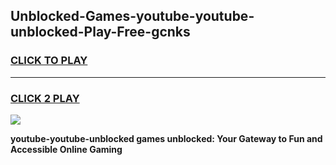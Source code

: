 
## Unblocked-Games-youtube-youtube-unblocked-Play-Free-gcnks
<h3>
<a href="https://premium76.site?title=youtube-youtube-unblocked&ref=20M">CLICK TO PLAY</a></h3>
<hr>

<h3>
<a href="https://premium76.site?title=youtube-youtube-unblocked&ref=20M">CLICK 2 PLAY</a>
  
</h3>

<a href="https://premium76.site?title=youtube-youtube-unblocked&ref=19M"><img src="https://clearcache.store/games.png"></a>


**youtube-youtube-unblocked games unblocked: Your Gateway to Fun and Accessible Online Gaming**
